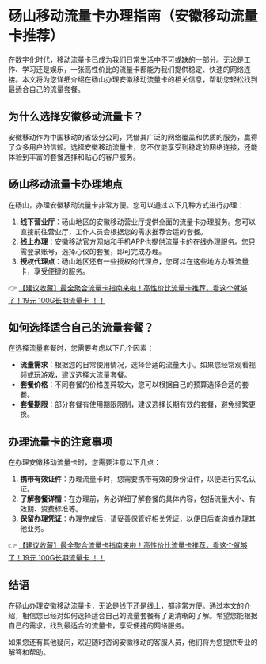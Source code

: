 # 砀山移动流量卡办理指南（安徽移动流量卡推荐）

在数字化时代，移动流量卡已成为我们日常生活中不可或缺的一部分。无论是工作、学习还是娱乐，一张高性价比的流量卡都能为我们提供稳定、快速的网络连接。本文将为您详细介绍在砀山办理安徽移动流量卡的相关信息，帮助您轻松找到最适合自己的流量套餐。

## 为什么选择安徽移动流量卡？

安徽移动作为中国移动的省级分公司，凭借其广泛的网络覆盖和优质的服务，赢得了众多用户的信赖。选择安徽移动流量卡，您不仅能享受到稳定的网络连接，还能体验到丰富的套餐选择和贴心的客户服务。

## 砀山移动流量卡办理地点

在砀山，办理安徽移动流量卡非常方便。您可以通过以下几种方式进行办理：

1. **线下营业厅**：砀山地区的安徽移动营业厅提供全面的流量卡办理服务。您可以直接前往营业厅，工作人员会根据您的需求推荐合适的套餐。
2. **线上办理**：安徽移动官方网站和手机APP也提供流量卡的在线办理服务。您只需登录账号，选择心仪的套餐，即可完成办理。
3. **授权代理点**：砀山地区还有一些授权的代理点，您可以在这些地方办理流量卡，享受便捷的服务。

👉 [【建议收藏】最全聚合流量卡指南来啦！高性价比流量卡推荐，看这个就够了！19元 100G长期流量卡 ！！](https://bit.ly/Liuliangka)

## 如何选择适合自己的流量套餐？

在选择流量套餐时，您需要考虑以下几个因素：

- **流量需求**：根据您的日常使用情况，选择合适的流量大小。如果您经常观看视频或玩游戏，建议选择大流量套餐。
- **套餐价格**：不同套餐的价格差异较大，您可以根据自己的预算选择合适的套餐。
- **套餐期限**：部分套餐有使用期限限制，建议选择长期有效的套餐，避免频繁更换。

## 办理流量卡的注意事项

在办理安徽移动流量卡时，您需要注意以下几点：

1. **携带有效证件**：办理流量卡时，您需要携带有效的身份证件，以便进行实名认证。
2. **了解套餐详情**：在办理前，务必详细了解套餐的具体内容，包括流量大小、有效期、资费标准等。
3. **保留办理凭证**：办理完成后，请妥善保管好相关凭证，以便日后查询或办理其他业务。

👉 [【建议收藏】最全聚合流量卡指南来啦！高性价比流量卡推荐，看这个就够了！19元 100G长期流量卡 ！！](https://bit.ly/Liuliangka)

## 结语

在砀山办理安徽移动流量卡，无论是线下还是线上，都非常方便。通过本文的介绍，相信您已经对如何选择适合自己的流量套餐有了更清晰的了解。希望您能根据自己的需求，找到最适合的流量卡，享受便捷的网络服务。

如果您还有其他疑问，欢迎随时咨询安徽移动的客服人员，他们将为您提供专业的解答和帮助。